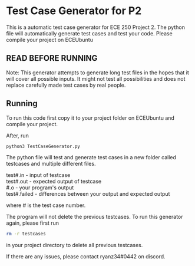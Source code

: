 # Test Case Generator for P2
This is a automatic test case generator for ECE 250 Project 2. The python file 
will automatically generate test cases and test your code. Please compile your 
project on ECEUbuntu

## READ BEFORE RUNNING

Note: This generator attempts to generate long test files in the hopes that it will cover 
all possible inputs. It might not test all possibilities and does not replace carefully made
test cases by real people.


## Running
To run this code first copy it to your project folder on ECEUbuntu and compile your project.

After, run
```bash
python3 TestCaseGenerator.py
```

The python file will test and generate test cases in a new folder called testcases and 
multiple different files.

test#.in - input of testcase  
test#.out - expected output of testcase  
\#.o - your program's output  
test#.failed - differences between your output and expected output

where # is the test case number.

The program will not delete the previous testcases. To run this generator again,
please first run 

```bash
rm -r testcases
```

in your project directory to delete all previous testcases.

If there are any issues, please contact ryanz34#0442 on discord.